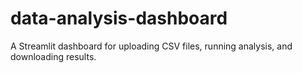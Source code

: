 # data-analysis-dashboard
A Streamlit dashboard for uploading CSV files, running analysis, and downloading results.

